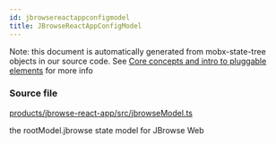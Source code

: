 ```yaml
---
id: jbrowsereactappconfigmodel
title: JBrowseReactAppConfigModel
---
```


Note: this document is automatically generated from mobx-state-tree objects in
our source code. See
[Core concepts and intro to pluggable elements](/docs/developer_guide/) for more
info

### Source file

[products/jbrowse-react-app/src/jbrowseModel.ts](https://github.com/GMOD/jbrowse-components/blob/main/products/jbrowse-react-app/src/jbrowseModel.ts)

the rootModel.jbrowse state model for JBrowse Web

